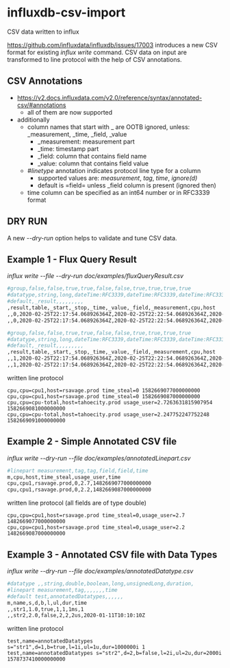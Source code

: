 # influxdb-csv-import
CSV data written to influx

https://github.com/influxdata/influxdb/issues/17003 introduces a new CSV format for existing _influx write_ command.  CSV data on input are transformed to line protocol with the help of CSV annotations.

## CSV Annotations

* https://v2.docs.influxdata.com/v2.0/reference/syntax/annotated-csv/#annotations
   * all of them are now supported
* additionally
   * column names that start with _ are OOTB ignored, unless: _measurement, _time, _field, _value
      * _measurement:  measurement part
      * _time: timestamp part
      * _field: column that contains field name
      * _value: column that contains field value
   * *#linetype* annotation indicates protocol line type for a column   
      * supported values are: _measurement_, _tag_, _time_, _ignore(d)_
      * default is =field= unless _field column is present (ignored then)
   * time column can be specified as an int64 number or in RFC3339 format

## DRY RUN
A new _--dry-run_ option helps to validate and tune CSV data.

## Example 1 - Flux Query Result
*influx write --file --dry-run doc/examples/fluxQueryResult.csv*

```bash
#group,false,false,true,true,false,false,true,true,true,true
#datatype,string,long,dateTime:RFC3339,dateTime:RFC3339,dateTime:RFC3339,double,string,string,string,string
#default,_result,,,,,,,,,
,result,table,_start,_stop,_time,_value,_field,_measurement,cpu,host
,,0,2020-02-25T22:17:54.068926364Z,2020-02-25T22:22:54.068926364Z,2020-02-25T22:17:57Z,0,time_steal,cpu,cpu1,rsavage.prod
,,0,2020-02-25T22:17:54.068926364Z,2020-02-25T22:22:54.068926364Z,2020-02-25T22:18:07Z,0,time_steal,cpu,cpu1,rsavage.prod

#group,false,false,true,true,false,false,true,true,true,true
#datatype,string,long,dateTime:RFC3339,dateTime:RFC3339,dateTime:RFC3339,double,string,string,string,string
#default,_result,,,,,,,,,
,result,table,_start,_stop,_time,_value,_field,_measurement,cpu,host
,,1,2020-02-25T22:17:54.068926364Z,2020-02-25T22:22:54.068926364Z,2020-02-25T22:18:01Z,2.7263631815907954,usage_user,cpu,cpu-total,tahoecity.prod
,,1,2020-02-25T22:17:54.068926364Z,2020-02-25T22:22:54.068926364Z,2020-02-25T22:18:11Z,2.247752247752248,usage_user,cpu,cpu-total,tahoecity.prod
```
written line protocol
```
cpu,cpu=cpu1,host=rsavage.prod time_steal=0 1582669077000000000
cpu,cpu=cpu1,host=rsavage.prod time_steal=0 1582669087000000000
cpu,cpu=cpu-total,host=tahoecity.prod usage_user=2.7263631815907954 1582669081000000000
cpu,cpu=cpu-total,host=tahoecity.prod usage_user=2.247752247752248 1582669091000000000
```
## Example 2 - Simple Annotated CSV file
*influx write --dry-run --file doc/examples/annotatedLinepart.csv*

```bash
#linepart measurement,tag,tag,field,field,time
m,cpu,host,time_steal,usage_user,time
cpu,cpu1,rsavage.prod,0,2.7,1482669077000000000
cpu,cpu1,rsavage.prod,0,2.2,1482669087000000000
```

written line protocol (all fields are of type double)
```
cpu,cpu=cpu1,host=rsavage.prod time_steal=0,usage_user=2.7 1482669077000000000
cpu,cpu=cpu1,host=rsavage.prod time_steal=0,usage_user=2.2 1482669087000000000
```

## Example 3 - Annotated CSV file with Data Types
*influx write --dry-run --file doc/examples/annotatedDatatype.csv*

```bash
#datatype ,,string,double,boolean,long,unsignedLong,duration,
#linepart measurement,tag,,,,,,,time
#default test,annotatedDatatypes,,,,,,
m,name,s,d,b,l,ul,dur,time
,,str1,1.0,true,1,1,1ms,1
,,str2,2.0,false,2,2,2us,2020-01-11T10:10:10Z
```

written line protocol
```
test,name=annotatedDatatypes s="str1",d=1,b=true,l=1i,ul=1u,dur=1000000i 1
test,name=annotatedDatatypes s="str2",d=2,b=false,l=2i,ul=2u,dur=2000i 1578737410000000000
```
